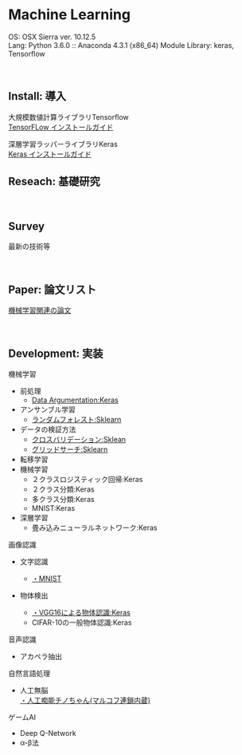 # Machine Learning

OS: OSX Sierra ver. 10.12.5<br>
Lang: Python 3.6.0 :: Anaconda 4.3.1 (x86_64)
Module Library: keras, Tensorflow<br>

<br>

## Install: 導入<br>

大規模数値計算ライブラリTensorflow<br>
[TensorFLow インストールガイド](https://github.com/xxxHAL/machine-learning/tree/master/install/install-tensorflow)

深層学習ラッパーライブラリKeras<br>
[Keras インストールガイド](https://github.com/xxxHAL/machine-learning/tree/master/install/install-keras)

## Reseach: 基礎研究<br>

<br>

## Survey<br>

最新の技術等<br>


<br>

## Paper: 論文リスト<br>

[機械学習関連の論文]()<br>

<br>


## Development: 実装<br>

機械学習
- 前処理<br>
    - [Data Argumentation:Keras](https://github.com/xxxHAL/data-argumentation)
- アンサンブル学習
    - [ランダムフォレスト:Sklearn](https://github.com/xxxHAL/machine-learning/tree/master/random-forest)
- データの検証方法
    - [クロスバリデーション:Sklean](https://github.com/xxxHAL/machine-learning/tree/master/verification/cross-validation)
    - [グリッドサーチ:Sklearn](https://github.com/xxxHAL/machine-learning/tree/master/verification/grid-search)
- 転移学習
- 機械学習
    - ２クラスロジスティック回帰:Keras
    - ２クラス分類:Keras
    - 多クラス分類:Keras
    - MNIST:Keras
- 深層学習
    - 畳み込みニューラルネットワーク:Keras

画像認識
- 文字認識<br>
    - [・MNIST](https://github.com/xxxHAL/machine-learning/tree/master/keras)<br>
- 物体検出<br>

    - [・VGG16による物体認識:Keras](https://github.com/xxxHAL/vgg16)<br>
    - CIFAR-10の一般物体認識:Keras

音声認識
- アカペラ抽出

自然言語処理
- 人工無脳<br>
[・人工痴能チノちゃん(マルコフ連鎖内蔵)](https://github.com/whitetokyo/r-d/tree/master/machine-learning/nobrain-chino)

ゲームAI
- Deep Q-Network
- α-β法




